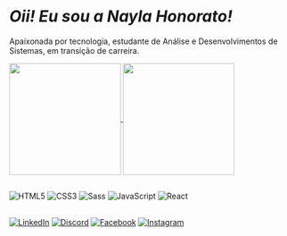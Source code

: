  # _Oii! Eu sou a Nayla Honorato!_

Apaixonada por tecnologia, estudante de Análise e Desenvolvimentos de Sistemas, em transição de carreira.

<a href="https://github.com/anuraghazra/github-readme-stats">
  <img height=200 align="center" src="https://github-readme-stats.vercel.app/api?username=naylahonorato&show_icons=true&theme=monokai&custom_title=NaylaHonorato&include_all_commits=true" />
</a>
<a href="https://github.com/anuraghazra/convoychat">
  <img height=200 align="center" src="https://github-readme-stats.vercel.app/api/top-langs?username=naylahonorato&layout=compact&langs_count=8&card_width=320&&bg_color=272822&title_color=eb1f6a&text_color=FFF" />
</a>

##
![HTML5](https://img.shields.io/badge/HTML5-000?style=for-the-badge&logo=html5)
![CSS3](https://img.shields.io/badge/CSS3-000?style=for-the-badge&logo=css3&logoColor=264CE4)
![Sass](https://img.shields.io/badge/Sass-000?style=for-the-badge&logo=sass)
![JavaScript](https://img.shields.io/badge/JavaScript-000?style=for-the-badge&logo=javascript)
![React](https://img.shields.io/badge/React-000?style=for-the-badge&logo=react)

##

[![LinkedIn](https://img.shields.io/badge/LinkedIn-000?style=for-the-badge&logo=linkedin&logoColor=0E76A8)](https://www.linkedin.com/in/naylahonorato/)
[![Discord](https://img.shields.io/badge/Discord-000?style=for-the-badge&logo=discord)](https://www.discord.com/in/naylahonorato/)
[![Facebook](https://img.shields.io/badge/Facebook-000?style=for-the-badge&logo=facebook)](https://www.facebook.com/naylahonorato/)
[![Instagram](https://img.shields.io/badge/Instagram-000?style=for-the-badge&logo=instagram)](https://www.instagram.com/naylahonorato/)

